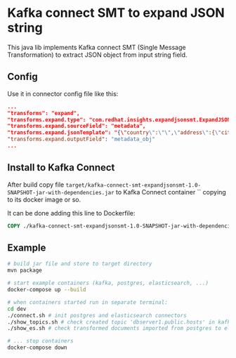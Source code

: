 # Kafka connect SMT to expand JSON string
This java lib implements Kafka connect SMT (Single Message Transformation) to
extract JSON object from input string field.

## Config
Use it in connector config file like this:
~~~json
...
"transforms": "expand",
"transforms.expand.type": "com.redhat.insights.expandjsonsmt.ExpandJSON$Value",
"transforms.expand.sourceField": "metadata",
"transforms.expand.jsonTemplate": "{\"country\":\"\",\"address\":{\"city\":\"\",\"code\":0}}",
"transforms.expand.outputField": "metadata_obj"
...
~~~

## Install to Kafka Connect
After build copy file `target/kafka-connect-smt-expandjsonsmt-1.0-SNAPSHOT-jar-with-dependencies.jar`
to Kafka Connect container `` copying to its docker image or so.

It can be done adding this line to Dockerfile:
~~~Dockerfile
COPY ./kafka-connect-smt-expandjsonsmt-1.0-SNAPSHOT-jar-with-dependencies.jar $KAFKA_CONNECT_PLUGINS_DIR
~~~

## Example
~~~bash
# build jar file and store to target directory
mvn package

# start example containers (kafka, postgres, elasticsearch, ...)
docker-compose up --build

# when containers started run in separate terminal:
cd dev
./connect.sh # init postgres and elasticsearch connectors
./show_topics.sh # check created topic 'dbserver1.public.hosts' in kafka
./show_es.sh # check transformed documents imported from postgres to elasticsearch

# ... stop containers
docker-compose down
~~~
